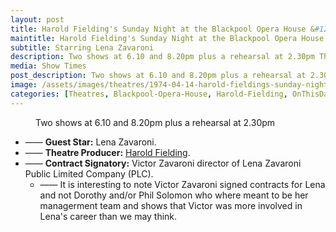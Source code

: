 ```yaml
---
layout: post
title: Harold Fielding's Sunday Night at the Blackpool Opera House &#124; 27 September 1981
maintitle: Harold Fielding's Sunday Night at the Blackpool Opera House
subtitle: Starring Lena Zavaroni
description: Two shows at 6.10 and 8.20pm plus a rehearsal at 2.30pm The Contract for the show was signed by Victor Zavaroni.
media: Show Times
post_description: Two shows at 6.10 and 8.20pm plus a rehearsal at 2.30pm
image: /assets/images/theatres/1974-04-14-harold-fieldings-sunday-night-at-the-blackpool-opera-house-01.jpg
categories: [Theatres, Blackpool-Opera-House, Harold-Fielding, OnThisDay27September]
---
```


<figure class="fig3">
Two shows at 6.10 and 8.20pm plus a rehearsal at 2.30pm
</figure>

* —— **Guest Star:** Lena Zavaroni.
* —— **Theatre Producer:** [Harold Fielding](/biography/harold-fielding).
* —— **Contract Signatory:** Victor Zavaroni director of Lena Zavaroni Public Limited Company (PLC).
     * —— It is interesting to note Victor Zavaroni signed contracts for Lena and not Dorothy and/or Phil Solomon who where meant to be her managerment team and shows that Victor was more involved in Lena's career than we may think.
